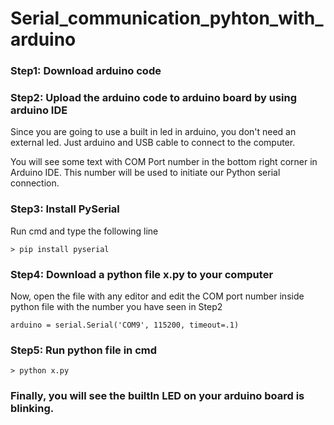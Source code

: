 # Serial_communication_pyhton_with_arduino

### Step1: Download arduino code  

### Step2: Upload the arduino code to arduino board by using arduino IDE

Since you are going to use a built in led in arduino, you don't need an external led. Just arduino and USB cable to connect to the computer.  

You will see some text with COM Port number in the bottom right corner in Arduino IDE. This number will be used to initiate our Python serial connection.

### Step3: Install PySerial

Run cmd and type the following line

`> pip install pyserial`

### Step4: Download a python file x.py to your computer 

Now, open the file with any editor and edit the COM port number inside python file with the number you have seen in Step2

`arduino = serial.Serial('COM9', 115200, timeout=.1)`

### Step5: Run python file in cmd

`> python x.py`

### Finally, you will see the builtIn LED on your arduino board is blinking. 
